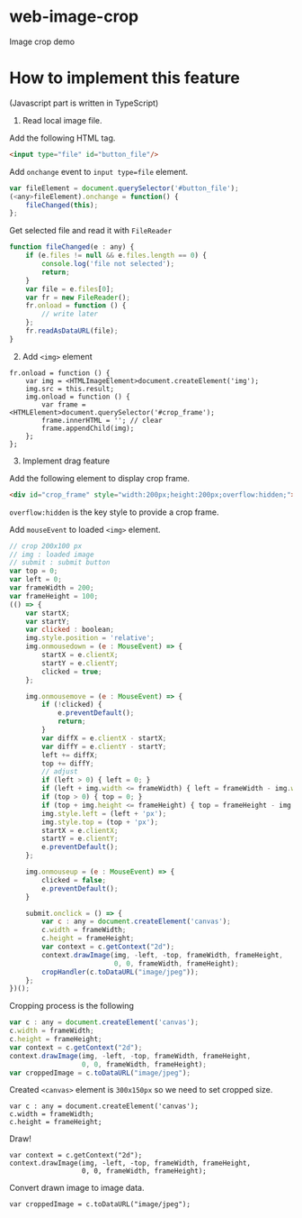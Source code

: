 # web-image-crop
Image crop demo

# How to implement this feature

(Javascript part is written in TypeScript)

1. Read local image file.

Add the following HTML tag.

```html
<input type="file" id="button_file"/>
```

Add `onchange` event to `input type=file` element.

```javascript
var fileElement = document.querySelector('#button_file');
(<any>fileElement).onchange = function() {
    fileChanged(this);
};
```

Get selected file and read it with `FileReader`

```javascript
function fileChanged(e : any) {
    if (e.files != null && e.files.length == 0) {
        console.log('file not selected');
        return;
    }
    var file = e.files[0];
    var fr = new FileReader();
    fr.onload = function () {
        // write later
    };
    fr.readAsDataURL(file);
}
```

2. Add `<img>` element

```
fr.onload = function () {
    var img = <HTMLImageElement>document.createElement('img');
    img.src = this.result;
    img.onload = function () {
        var frame = <HTMLElement>document.querySelector('#crop_frame');
        frame.innerHTML = ''; // clear
        frame.appendChild(img);
    };
};
```

3. Implement drag feature

Add the following element to display crop frame.

```html
<div id="crop_frame" style="width:200px;height:200px;overflow:hidden;"></div>
```

`overflow:hidden` is the key style to provide a crop frame.

Add `mouseEvent` to loaded `<img>` element.

```javascript
// crop 200x100 px
// img : loaded image
// submit : submit button
var top = 0;
var left = 0;
var frameWidth = 200;
var frameHeight = 100;
(() => {
    var startX;
    var startY;
    var clicked : boolean; 
    img.style.position = 'relative';
    img.onmousedown = (e : MouseEvent) => {
        startX = e.clientX;
        startY = e.clientY;
        clicked = true;
    };

    img.onmousemove = (e : MouseEvent) => {
        if (!clicked) { 
            e.preventDefault();
            return;
        }
        var diffX = e.clientX - startX;
        var diffY = e.clientY - startY;
        left += diffX;
        top += diffY;
        // adjust
        if (left > 0) { left = 0; }
        if (left + img.width <= frameWidth) { left = frameWidth - img.width; }
        if (top > 0) { top = 0; }
        if (top + img.height <= frameHeight) { top = frameHeight - img.height; }
        img.style.left = (left + 'px');
        img.style.top = (top + 'px');
        startX = e.clientX;
        startY = e.clientY;
        e.preventDefault();
    };

    img.onmouseup = (e : MouseEvent) => {
        clicked = false;
        e.preventDefault();
    }

    submit.onclick = () => {
        var c : any = document.createElement('canvas');
        c.width = frameWidth;
        c.height = frameHeight;
        var context = c.getContext("2d");
        context.drawImage(img, -left, -top, frameWidth, frameHeight,
                          0, 0, frameWidth, frameHeight);
        cropHandler(c.toDataURL("image/jpeg"));
    };
})();
```

Cropping process is the following

```javascript
var c : any = document.createElement('canvas');
c.width = frameWidth;
c.height = frameHeight;
var context = c.getContext("2d");
context.drawImage(img, -left, -top, frameWidth, frameHeight,
                  0, 0, frameWidth, frameHeight);
var croppedImage = c.toDataURL("image/jpeg");
```

Created `<canvas>` element is `300x150px` so we need to set cropped size. 

```
var c : any = document.createElement('canvas');
c.width = frameWidth;
c.height = frameHeight;
```

Draw!

```
var context = c.getContext("2d");
context.drawImage(img, -left, -top, frameWidth, frameHeight,
                  0, 0, frameWidth, frameHeight);
```

Convert drawn image to image data.

```
var croppedImage = c.toDataURL("image/jpeg");
```